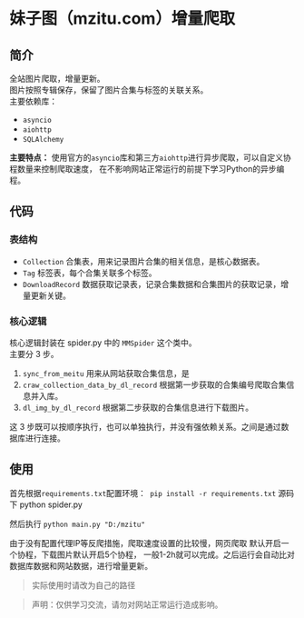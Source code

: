 # 妹子图（mzitu.com）增量爬取
## 简介
全站图片爬取，增量更新。  
图片按照专辑保存，保留了图片合集与标签的关联关系。  
主要依赖库：  
- `asyncio`
- `aiohttp`
- `SQLAlchemy`   

**主要特点：** 使用官方的`asyncio`库和第三方`aiohttp`进行异步爬取，可以自定义协程数量来控制爬取速度，
在不影响网站正常运行的前提下学习Python的异步编程。

## 代码
### 表结构    
- `Collection` 合集表，用来记录图片合集的相关信息，是核心数据表。   
- `Tag` 标签表，每个合集关联多个标签。   
- `DownloadRecord` 数据获取记录表，记录合集数据和合集图片的获取记录，增量更新关键。

### 核心逻辑
核心逻辑封装在 spider.py 中的 `MMSpider` 这个类中。          
主要分 3 步。
1. `sync_from_meitu` 用来从网站获取合集信息，是    
2. `craw_collection_data_by_dl_record` 根据第一步获取的合集编号爬取合集信息并入库。    
3. `dl_img_by_dl_record` 根据第二步获取的合集信息进行下载图片。  

这 3 步既可以按顺序执行，也可以单独执行，并没有强依赖关系。之间是通过数据库进行连接。      

## 使用   
首先根据`requirements.txt`配置环境：` pip install -r requirements.txt` 
源码下 python spider.py 
 
然后执行
`python main.py "D:/mzitu"`     

由于没有配置代理IP等反爬措施，爬取速度设置的比较慢，网页爬取
默认开启一个协程，下载图片默认开启5个协程，
一般1-2h就可以完成。之后运行会自动比对数据库数据和网站数据，进行增量更新。
> 实际使用时请改为自己的路径   

> 声明：仅供学习交流，请勿对网站正常运行造成影响。


